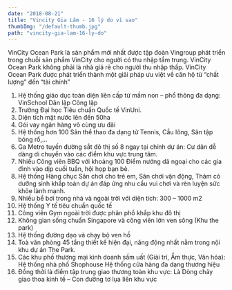 ```yaml
---
date: "2018-08-21"
title: "Vincity Gia Lâm - 16 lý do vì sao"
thumbImg: "/default-thumb.jpg"
path: "vincity-gia-lam-16-ly-do"
---
```

VinCity Ocean Park là sản phẩm mới nhất được tập đoàn Vingroup phát triển trong chuỗi sản phẩm VinCity cho người có thu nhập tầm trung. VinCity Ocean Park không phải là nhà giá rẻ cho người thu nhập thấp. VinCity Ocean Park được phát triển thành một giải pháp ưu việt về căn hộ từ “chất lượng” đến “tài chính” 

1. Hệ thống giáo dục toàn diện liên cấp từ mầm non – phổ thông đa dạng: VinSchool Dân lập Công lập
2. Trường Đại học Tiêu chuẩn Quốc tế VinUni.
3. Diện tích mặt nước lên đến 50ha
4. Gói vay ngân hàng vô cùng ưu đãi
5. Hệ thống hơn 100 Sân thể thao đa dạng từ Tennis, Cầu lông, Sân tập bóng rổ,… 
6. Ga Metro tuyến đường sắt đô thị số 8 ngay tại chính dự án: Cư dân dễ dàng di chuyển vào các điểm khu vực trung tâm.
7. Nhiều Công viên BBQ với khoảng 100 Điểm nướng dã ngoại cho các gia đình vào dịp cuối tuần, hội họp bạn bè. 
8. Hệ thống Hàng chục Sân chơi cho trẻ em, Sân chơi vận động, Thảm cỏ dưỡng sinh khắp toàn dự án đáp ứng nhu cầu vui chơi và rèn luyện sức khỏe lành mạnh. 
9. Nhiều bể bơi trong nhà và ngoài trời với diện tích: 300 – 1000 m2 
10. Hệ thống Y tế tiêu chuẩn quốc tế 
11. Công viên Gym ngoài trời được phân phổ khắp khu đô thị 
12. Không gian sống chuẩn Singapore và công viên lớn ven sông (Khu the park) 
13. Hệ thống đường dạo và chạy bộ ven hồ
14. Toà văn phòng 45 tầng thiết kế hiện đại, năng động nhất nằm trong nội khu dự án The Park.
15. Các khu phố thương mại kinh doanh sầm uất (Giải trí, Ẩm thực, Văn hóa): Hệ thống nhà phố Shophouse Hệ thống cửa hàng đa dạng thương hiệu
16. Đồng thời là điểm tập trung giao thương toàn khu vực: Là Dòng chảy giao thoa kinh tế – Con đường tơ lụa liên khu vực
